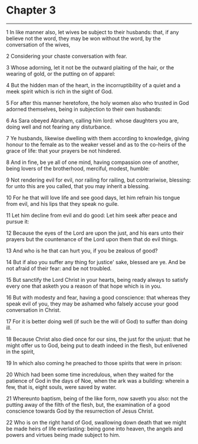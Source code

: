 # Chapter 3

***

1 In like manner also, let wives be subject to their husbands: that, if any believe not the word, they may be won without the word, by the conversation of the wives,

2 Considering your chaste conversation with fear.

3 Whose adorning, let it not be the outward plaiting of the hair, or the wearing of gold, or the putting on of apparel:

4 But the hidden man of the heart, in the incorruptibility of a quiet and a meek spirit which is rich in the sight of God.

5 For after this manner heretofore, the holy women also who trusted in God adorned themselves, being in subjection to their own husbands:

6 As Sara obeyed Abraham, calling him lord: whose daughters you are, doing well and not fearing any disturbance.

7 Ye husbands, likewise dwelling with them according to knowledge, giving honour to the female as to the weaker vessel and as to the co-heirs of the grace of life: that your prayers be not hindered.

8 And in fine, be ye all of one mind, having compassion one of another, being lovers of the brotherhood, merciful, modest, humble:

9 Not rendering evil for evil, nor railing for railing, but contrariwise, blessing: for unto this are you called, that you may inherit a blessing.

10 For he that will love life and see good days, let him refrain his tongue from evil, and his lips that they speak no guile.

11 Let him decline from evil and do good: Let him seek after peace and pursue it:

12 Because the eyes of the Lord are upon the just, and his ears unto their prayers but the countenance of the Lord upon them that do evil things.

13 And who is he that can hurt you, if you be zealous of good?

14 But if also you suffer any thing for justice' sake, blessed are ye. And be not afraid of their fear: and be not troubled.

15 But sanctify the Lord Christ in your hearts, being ready always to satisfy every one that asketh you a reason of that hope which is in you.

16 But with modesty and fear, having a good conscience: that whereas they speak evil of you, they may be ashamed who falsely accuse your good conversation in Christ.

17 For it is better doing well (if such be the will of God) to suffer than doing ill.

18 Because Christ also died once for our sins, the just for the unjust: that he might offer us to God, being put to death indeed in the flesh, but enlivened in the spirit,

19 In which also coming he preached to those spirits that were in prison:

20 Which had been some time incredulous, when they waited for the patience of God in the days of Noe, when the ark was a building: wherein a few, that is, eight souls, were saved by water.

21 Whereunto baptism, being of the like form, now saveth you also: not the putting away of the filth of the flesh, but, the examination of a good conscience towards God by the resurrection of Jesus Christ.

22 Who is on the right hand of God, swallowing down death that we might be made heirs of life everlasting: being gone into heaven, the angels and powers and virtues being made subject to him.

